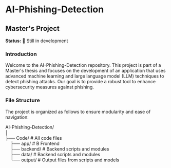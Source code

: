 # AI-Phishing-Detection
## Master's Project

**Status:** 🚧 Still in development

### Introduction
Welcome to the AI-Phishing-Detection repository. This project is part of a Master's thesis and focuses on the development of an application that uses advanced machine learning and large language model (LLM) techniques to detect phishing attacks. Our goal is to provide a robust tool to enhance cybersecurity measures against phishing.

### File Structure
The project is organized as follows to ensure modularity and ease of navigation:

AI-Phishing-Detection/<br>
│<br>
├── Code/ # All code files <br>
&nbsp;&nbsp;&nbsp;&nbsp;├── app/ # B Frontend<br>
&nbsp;&nbsp;&nbsp;&nbsp;├── backend/ # Backend scripts and modules<br>
&nbsp;&nbsp;&nbsp;&nbsp;├── data/ # Backend scripts and modules<br>
&nbsp;&nbsp;&nbsp;&nbsp;└── output/ # Output files from scripts and models<br>
